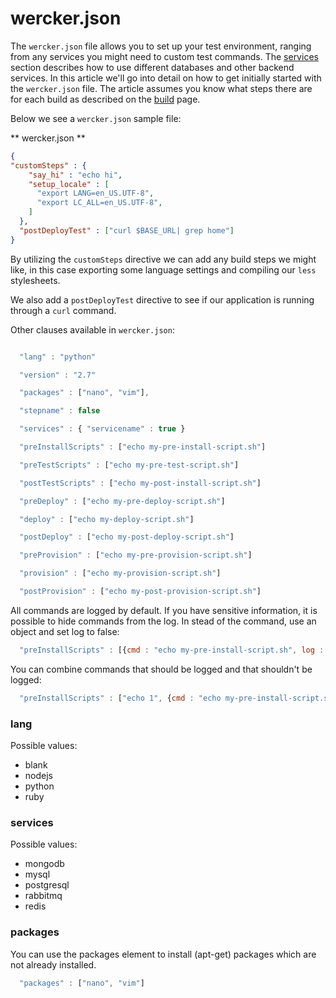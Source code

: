 # wercker.json

The `wercker.json` file allows you to set up your test environment, ranging from any services you might need to custom test commands. The [services](http://devcenter.wercker.com/articles/available-services/) section describes how to use different databases and other backend services. In this article we'll go into detail on how to get initially started with the `wercker.json` file. The article assumes you know what steps there are for each build as described on the [build](build) page.

Below we see a `wercker.json` sample file:

** wercker.json **

``` json
{
"customSteps" : {
    "say_hi" : "echo hi",
    "setup_locale" : [
      "export LANG=en_US.UTF-8",
      "export LC_ALL=en_US.UTF-8",
    ]
  },
  "postDeployTest" : ["curl $BASE_URL| grep home"]
}
```

By utilizing the `customSteps` directive we can add any build steps we might like, in this case exporting some language settings and compiling our `less` stylesheets.

We also add a `postDeployTest` directive to see if our application is running through a `curl` command.

Other clauses available in `wercker.json`:

``` javascript

  "lang" : "python"

  "version" : "2.7"

  "packages" : ["nano", "vim"],

  "stepname" : false

  "services" : { "servicename" : true }

  "preInstallScripts" : ["echo my-pre-install-script.sh"]

  "preTestScripts" : ["echo my-pre-test-script.sh"]

  "postTestScripts" : ["echo my-post-install-script.sh"]

  "preDeploy" : ["echo my-pre-deploy-script.sh"]

  "deploy" : ["echo my-deploy-script.sh"]

  "postDeploy" : ["echo my-post-deploy-script.sh"]

  "preProvision" : ["echo my-pre-provision-script.sh"]

  "provision" : ["echo my-provision-script.sh"]

  "postProvision" : ["echo my-post-provision-script.sh"]
```

All commands are logged by default. If you have sensitive information, it is possible to hide commands from the log.
In stead of the command, use an object and set log to false:

``` javascript
  "preInstallScripts" : [{cmd : "echo my-pre-install-script.sh", log : false}]
```

You can combine commands that should be logged and that shouldn't be logged:

``` javascript
  "preInstallScripts" : ["echo 1", {cmd : "echo my-pre-install-script.sh", log : false}, "echo 2"]
```

### lang

Possible values:

* blank
* nodejs
* python
* ruby

### services

Possible values:

* mongodb
* mysql
* postgresql
* rabbitmq
* redis

### packages

You can use the packages element to install (apt-get) packages which are not already installed.
``` javascript
  "packages" : ["nano", "vim"]
```
